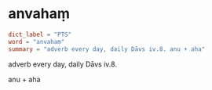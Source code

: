 # anvahaṃ

``` toml
dict_label = "PTS"
word = "anvahaṃ"
summary = "adverb every day, daily Dāvs iv.8. anu + aha"
```

adverb every day, daily Dāvs iv.8.

anu \+ aha

